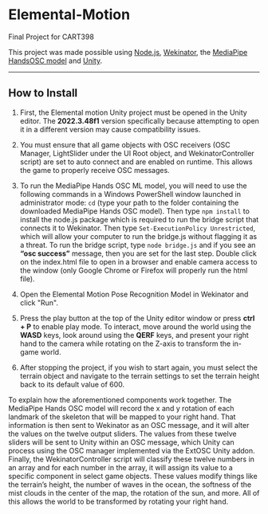 # Elemental-Motion
Final Project for CART398

This project was made possible using [Node.js](https://nodejs.org/en/download/package-manager), [Wekinator](http://www.wekinator.org/downloads/), the [MediaPipe HandsOSC model](https://github.com/vigliensoni/MediaPipe-Hands-OSC?tab=readme-ov-file) and [Unity](https://unity.com/download).

---

## How to Install
1. First, the Elemental motion Unity project must be opened in the Unity editor. The **2022.3.48f1** version specifically because attempting to open it in a different version may cause compatibility issues.

2. You must ensure that all game objects with OSC receivers (OSC Manager, LightSlider under the UI Root object, and WekinatorController script) are set to auto connect and are enabled on runtime. This allows the game to properly receive OSC messages.

3. To run the MediaPipe Hands OSC ML model, you will need to use the following commands in a Windows PowerShell window launched in administrator mode: ```cd``` (type your path to the folder containing the downloaded MediaPipe Hands OSC model). Then type ```npm install``` to install the node.js package which is required to run the bridge script that connects it to Wekinator. Then type ```Set-ExecutionPolicy Unrestricted```, which will allow your computer to run the bridge.js without flagging it as a threat. To run the bridge script, type ```node bridge.js``` and if you see an **“osc success”** message, then you are set for the last step. Double click on the index.html file to open in a browser and enable camera access to the window (only Google Chrome or Firefox will properly run the html file).

4. Open the Elemental Motion Pose Recognition Model in Wekinator and click "Run".


5. Press the play button at the top of the Unity editor window or press **ctrl + P** to enable play mode. To interact, move around the world using the **WASD** keys, look around using the **QERF** keys, and present your right hand to the camera while rotating on the Z-axis to transform the in-game world.

6. After stopping the project, if you wish to start again, you must select the terrain object and navigate to the terrain settings to set the terrain height back to its default value of 600.

To explain how the aforementioned components work together. The MediaPipe Hands OSC model will record the x and y rotation of each landmark of the skeleton that will be mapped to your right hand. That information is then sent to Wekinator as an OSC message, and it will alter the values on the twelve output sliders. The values from these twelve sliders will be sent to Unity within an OSC message, which Unity can process using the OSC manager implemented via the ExtOSC Unity addon. Finally, the WekinatorController script will classify these twelve numbers in an array and for each number in the array, it will assign its value to a specific component in select game objects. These values modify things like the terrain’s height, the number of waves in the ocean, the softness of the mist clouds in the center of the map, the rotation of the sun, and more. All of this allows the world to be transformed by rotating your right hand.



